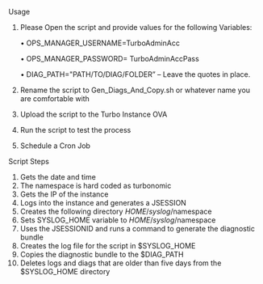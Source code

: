 Usage

1.	Please Open the script and provide values for the following Variables:

    •	OPS_MANAGER_USERNAME=TurboAdminAcc

    •	OPS_MANAGER_PASSWORD= TurboAdminAccPass

    •	DIAG_PATH="PATH/TO/DIAG/FOLDER” – Leave the quotes in place.

2.	Rename the script to Gen_Diags_And_Copy.sh or whatever name you are comfortable with
3.	Upload the script to the Turbo Instance OVA
4.	Run the script to test the process
5.	Schedule a Cron Job

Script Steps

1.	Gets the date and time
2.	The namespace is hard coded as turbonomic
3.	Gets the IP of the instance
4.	Logs into the instance and generates a JSESSION
5.	Creates the following directory $HOME/syslog/$namespace
6.	Sets SYSLOG_HOME variable to $HOME/syslog/$namespace
7.	Uses the JSESSIONID and runs a command to generate the diagnostic bundle
8.	Creates the log file for the script in $SYSLOG_HOME
9.	Copies the diagnostic bundle to the $DIAG_PATH
10.	Deletes logs and diags that are older than five days from the $SYSLOG_HOME directory
